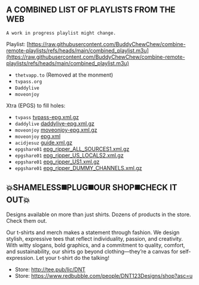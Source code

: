 ## A COMBINED LIST OF PLAYLISTS FROM THE WEB
`A work in progress playlist might change.`

Playlist: [https://raw.githubusercontent.com/BuddyChewChew/combine-remote-playlists/refs/heads/main/combined_playlist.m3u](https://raw.githubusercontent.com/BuddyChewChew/combine-remote-playlists/refs/heads/main/combined_playlist.m3u)

- `thetvapp.to` (Removed at the monment)
- `tvpass.org`
- `Daddylive`
- `moveonjoy`

Xtra (EPGS) to fill holes:

- `tvpass` [tvpass-epg.xml.gz](https://github.com/pigzillaaaaa/iptv-scraper/raw/refs/heads/main/epgs/tvpass-epg.xml.gz)
- `daddylive` [daddylive-epg.xml.gz](https://github.com/pigzillaaaaa/iptv-scraper/raw/refs/heads/main/epgs/daddylive-epg.xml.gz)
- `moveonjoy` [moveonjoy-epg.xml.gz](https://github.com/pigzillaaaaa/iptv-scraper/raw/refs/heads/main/epgs/moveonjoy-epg.xml.gz)
- `moveonjoy` [epg.xml](https://raw.githubusercontent.com/ydbf/MoveOnJoy/refs/heads/main/epg.xml)
- `acidjesuz` [guide.xml.gz](https://github.com/acidjesuz/EPGTalk/raw/refs/heads/master/guide.xml.gz)
- `epgshare01` [epg_ripper_ALL_SOURCES1.xml.gz](https://epgshare01.online/epgshare01/epg_ripper_ALL_SOURCES1.xml.gz)
- `epgshare01` [epg_ripper_US_LOCALS2.xml.gz](https://epgshare01.online/epgshare01/epg_ripper_US_LOCALS2.xml.gz)
- `epgshare01` [epg_ripper_US1.xml.gz](https://epgshare01.online/epgshare01/epg_ripper_US1.xml.gz)
- `epgshare01` [epg_ripper_DUMMY_CHANNELS.xml.gz](https://epgshare01.online/epgshare01/epg_ripper_DUMMY_CHANNELS.xml.gz)



## 💥SHAMELESS◼️PLUG◼️OUR SHOP◼️CHECK IT OUT💥
Designs available on more than just shirts. Dozens of products in the store. Check them out.
>
Our t-shirts and merch makes a statement through fashion. We design stylish, expressive tees that reflect individuality, passion, and creativity. With witty slogans, bold graphics, and a commitment to quality, comfort, and sustainability, our shirts go beyond clothing—they’re a canvas for self-expression. Let your t-shirt do the talking!
- Store: http://tee.pub/lic/DNT
- Store: https://www.redbubble.com/people/DNT123Designs/shop?asc=u
